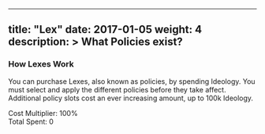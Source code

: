  ---
title: "Lex"
date: 2017-01-05
weight: 4
description: >
  What Policies exist?
---
### How Lexes Work
You can purchase Lexes, also known as policies, by spending Ideology. You must select and apply the different policies before they take affect. Additional policy slots cost an ever increasing amount, up to 100k Ideology.

<script src="https://cdnjs.cloudflare.com/ajax/libs/cytoscape/3.2.17/cytoscape.min.js">   </script>
<script src="https://unpkg.com/dagre@0.7.4/dist/dagre.js"></script>
<script src="https://cdn.rawgit.com/cytoscape/cytoscape.js-dagre/1.5.0/cytoscape-dagre.js"></script>
<!-- <script defer language="javascript" type="text/javascript"  src="https://cdnjs.cloudflare.com/ajax/libs/cytoscape/3.20.0/cytoscape.umd.js"></script>
<script src="https://cdnjs.cloudflare.com/ajax/libs/dagre/0.8.5/dagre.js" integrity="sha512-ZtfUn3lEO+lgQZPdTn8PHFFJVaXWfiMZGR2Nrl5tCKKVk+qXysk+H7OFjL/96oVNvO5mvrrT7WOWWBueYPfpIQ==" crossorigin="anonymous" referrerpolicy="no-referrer"></script>
<script src="https://cdn.rawgit.com/cytoscape/cytoscape.js-dagre/1.5.0/cytoscape-dagre.js"></script> -->
<!-- <script defer language="javascript" type="text/javascript" src="https://cdn.jsdelivr.net/npm/cytoscape-dagre@2.3.2/cytoscape-dagre.min.js"></script> -->
<script src="https://cdn.jsdelivr.net/npm/popper.js@1.14.5/dist/umd/popper.min.js"></script>
<script src="https://cdn.jsdelivr.net/npm/cytoscape-popper@1.0.2/cytoscape-popper.min.js"></script>
<script defer language="javascript" type="text/javascript" src="/js/lexTree.js"></script>
<div>
    <style>
      /* body {
        font-family: helvetica;
        font-size: 14px;
      } */
      #cy {
        width: 100%;
        height: 100%;
        position: absolute;
        left: 0;
        top: 0;
        z-index: 999;
      }
      /* h1 {
        opacity: 0.5;
        font-size: 1em;
      } */
    </style>

<div id="multiplier">Cost Multiplier: 100%</div>
<div id="spent">Total Spent: 0</div>
<div id="cy"></div>
</div>

